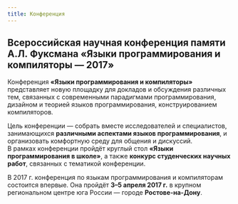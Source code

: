 ```yaml
---
title: Конференция
---
```


## Всероссийская научная конференция памяти А.Л.&nbsp;Фуксмана «Языки программирования и компиляторы — 2017»

Конференция **«Языки программирования и компиляторы»** 
представляет новую площадку для докладов и обсуждения 
различных тем, связанных с современными парадигмами программирования, 
дизайном и теорией языков программирования, 
конструированием компиляторов.  

Цель конференции — собрать вместе исследователей и специалистов, 
занимающихся **различными аспектами языков программирования**,
и организовать комфортную среду для общения и дискуссий.  
В рамках конференции пройдёт 
круглый стол **«Языки программирования в школе»**,
а также **конкурс студенческих научных работ**, связанных с тематикой
конференции.

В 2017 г. конференция по языкам программирования и компиляторам
состоится впервые. Она пройдёт **3–5 апреля 2017 г.**
в крупном региональном центре юга России — городе **Ростове-на-Дону**.

